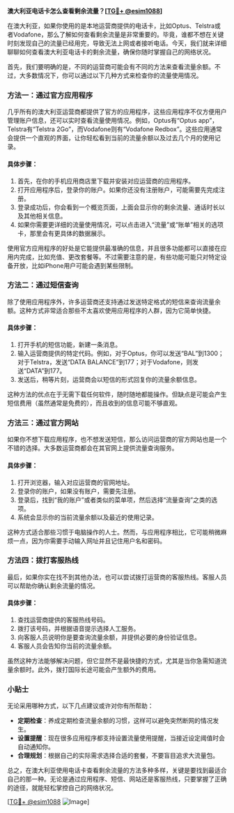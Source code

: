 **澳大利亚电话卡怎么查看剩余流量？[[TG💪+ @esim1088](https://t.me/s/esim1088)]**

在澳大利亚，如果你使用的是本地运营商提供的电话卡，比如Optus、Telstra或者Vodafone，那么了解如何查看剩余流量是非常重要的。毕竟，谁都不想在关键时刻发现自己的流量已经用完，导致无法上网或者接听电话。今天，我们就来详细聊聊如何查看澳大利亚电话卡的剩余流量，确保你随时掌握自己的网络状况。

首先，我们要明确的是，不同的运营商可能会有不同的方法来查看流量余额。不过，大多数情况下，你可以通过以下几种方式来检查你的流量使用情况。

### 方法一：通过官方应用程序

几乎所有的澳大利亚运营商都提供了官方的应用程序，这些应用程序不仅方便用户管理账户信息，还可以实时查看流量使用情况。例如，Optus有“Optus app”，Telstra有“Telstra 2Go”，而Vodafone则有“Vodafone Redbox”。这些应用通常会提供一个直观的界面，让你轻松看到当前的流量余额以及过去几个月的使用记录。

#### 具体步骤：
1. 首先，在你的手机应用商店里下载并安装对应运营商的应用程序。
2. 打开应用程序后，登录你的账户。如果你还没有注册账户，可能需要先完成注册。
3. 登录成功后，你会看到一个概览页面，上面会显示你的剩余流量、通话时长以及其他相关信息。
4. 如果你需要更详细的流量使用情况，可以点击进入“流量”或“账单”相关的选项卡，那里会有更具体的数据展示。

使用官方应用程序的好处是它能提供最准确的信息，并且很多功能都可以直接在应用内完成，比如充值、更改套餐等。不过需要注意的是，有些功能可能只对特定设备开放，比如iPhone用户可能会遇到某些限制。

### 方法二：通过短信查询

除了使用应用程序外，许多运营商还支持通过发送特定格式的短信来查询流量余额。这种方式非常适合那些不太喜欢使用应用程序的人群，因为它简单快捷。

#### 具体步骤：
1. 打开手机的短信功能，新建一条消息。
2. 输入运营商提供的特定代码。例如，对于Optus，你可以发送“BAL”到1300；对于Telstra，发送“DATA BALANCE”到177；对于Vodafone，则发送“DATA”到177。
3. 发送后，稍等片刻，运营商会以短信的形式回复你的流量余额信息。

这种方法的优点在于无需下载任何软件，随时随地都能操作。但缺点是可能会产生短信费用（虽然通常是免费的），而且收到的信息可能不够直观。

### 方法三：通过官方网站

如果你不想下载应用程序，也不想发送短信，那么访问运营商的官方网站也是一个不错的选择。大多数运营商都会在其官网上提供流量查询服务。

#### 具体步骤：
1. 打开浏览器，输入对应运营商的官网地址。
2. 登录你的账户，如果没有账户，需要先注册。
3. 登录后，找到“我的账户”或者类似的菜单项，然后选择“流量查询”之类的选项。
4. 系统会显示你的当前流量余额以及最近的使用记录。

这种方式适合那些习惯于电脑操作的人士。然而，与应用程序相比，它可能稍微麻烦一点，因为你需要手动输入网址并且记住用户名和密码。

### 方法四：拨打客服热线

最后，如果你实在找不到其他办法，也可以尝试拨打运营商的客服热线。客服人员可以帮助你确认剩余流量的情况。

#### 具体步骤：
1. 查找运营商提供的客服热线号码。
2. 拨打该号码，并根据语音提示选择人工服务。
3. 向客服人员说明你是要查询流量余额，并提供必要的身份验证信息。
4. 客服人员会告知你当前的流量余额。

虽然这种方法能够解决问题，但它显然不是最快捷的方式，尤其是当你急需知道流量余额时。此外，拨打国际长途可能会产生额外的费用。

### 小贴士

无论采用哪种方式，以下几点建议或许对你有所帮助：

- **定期检查**：养成定期检查流量余额的习惯，这样可以避免突然断网的情况发生。
- **设置提醒**：现在很多应用程序都支持设置流量使用提醒，当接近设定阈值时会自动通知你。
- **合理规划**：根据自己的实际需求选择合适的套餐，不要盲目追求大流量包。

总之，在澳大利亚使用电话卡查看剩余流量的方法多种多样，关键是要找到最适合自己的那一种。无论是通过应用程序、短信、网站还是客服热线，只要掌握了正确的途径，就能轻松掌控自己的网络状况。

[[TG💪+ @esim1088](https://t.me/s/esim1088) ![Image](https://i.postimg.cc/4NQfJmqS/Snipaste-2025-05-13-00-14-12.png)]